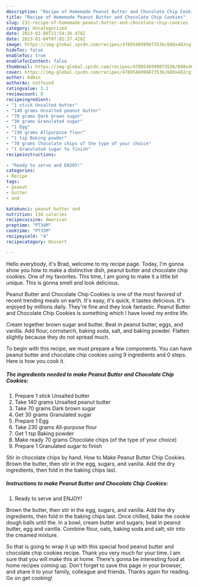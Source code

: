 ```yaml
---
description: "Recipe of Homemade Peanut Butter and Chocolate Chip Cookies"
title: "Recipe of Homemade Peanut Butter and Chocolate Chip Cookies"
slug: 232-recipe-of-homemade-peanut-butter-and-chocolate-chip-cookies
category: Uncategorized
date: 2023-02-06T21:54:26.478Z
date: 2023-01-04T07:02:37.426Z
image: https://img-global.cpcdn.com/recipes/4789546999873536/680x482cq70/peanut-butter-and-chocolate-chip-cookies-recipe-main-photo.jpg
hideToc: false
enableToc: true
enableTocContent: false
thumbnail: https://img-global.cpcdn.com/recipes/4789546999873536/680x482cq70/peanut-butter-and-chocolate-chip-cookies-recipe-main-photo.jpg
cover: https://img-global.cpcdn.com/recipes/4789546999873536/680x482cq70/peanut-butter-and-chocolate-chip-cookies-recipe-main-photo.jpg
author: Admin
authorAv: notfound
ratingvalue: 3.1
reviewcount: 8
recipeingredient:
- "1 stick Unsalted butter"
- "140 grams Unsalted peanut butter"
- "70 grams Dark brown sugar"
- "30 grams Granulated sugar"
- "1 Egg"
- "230 grams Allpurpose flour"
- "1 tsp Baking powder"
- "70 grams Chocolate chips of the type of your choice"
- "1 Granulated sugar to finish"
recipeinstructions:

- "Ready to serve and ENJOY!"
categories:
- Recipe
tags:
- peanut
- butter
- and

katakunci: peanut butter and 
nutrition: 134 calories
recipecuisine: American
preptime: "PT34M"
cooktime: "PT35M"
recipeyield: "4"
recipecategory: Dessert

---
```



Hello everybody, it's Brad, welcome to my recipe page. Today, I'm gonna show you how to make a distinctive dish, peanut butter and chocolate chip cookies. One of my favorites. This time, I am going to make it a little bit unique. This is gonna smell and look delicious.

Peanut Butter and Chocolate Chip Cookies is one of the most favored of recent trending meals on earth. It's easy, it's quick, it tastes delicious. It's enjoyed by millions daily. They're fine and they look fantastic. Peanut Butter and Chocolate Chip Cookies is something which I have loved my entire life.

Cream together brown sugar and butter. Beat in peanut butter, eggs, and vanilla. Add flour, cornstarch, baking soda, salt, and baking powder. Flatten slightly because they do not spread much.


To begin with this recipe, we must prepare a few components. You can have peanut butter and chocolate chip cookies using 9 ingredients and 0 steps. Here is how you cook it.

<!--inarticleads1-->

##### The ingredients needed to make Peanut Butter and Chocolate Chip Cookies:

1. Prepare 1 stick Unsalted butter
1. Take 140 grams Unsalted peanut butter
1. Take 70 grams Dark brown sugar
1. Get 30 grams Granulated sugar
1. Prepare 1 Egg
1. Take 230 grams All-purpose flour
1. Get 1 tsp Baking powder
1. Make ready 70 grams Chocolate chips (of the type of your choice)
1. Prepare 1 Granulated sugar to finish


Stir in chocolate chips by hand. How to Make Peanut Butter Chip Cookies. Brown the butter, then stir in the egg, sugars, and vanilla. Add the dry ingredients, then fold in the baking chips last. 

<!--inarticleads2-->

##### Instructions to make Peanut Butter and Chocolate Chip Cookies:


1. Ready to serve and ENJOY!

Brown the butter, then stir in the egg, sugars, and vanilla. Add the dry ingredients, then fold in the baking chips last. Once chilled, bake the cookie dough balls until the. In a bowl, cream butter and sugars; beat in peanut butter, egg and vanilla. Combine flour, oats, baking soda and salt; stir into the creamed mixture. 

So that is going to wrap it up with this special food peanut butter and chocolate chip cookies recipe. Thank you very much for your time. I am sure that you will make this at home. There's gonna be interesting food at home recipes coming up. Don't forget to save this page in your browser, and share it to your family, colleague and friends. Thanks again for reading. Go on get cooking!
